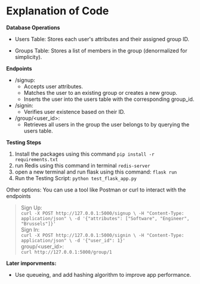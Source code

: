 # Explanation of Code  

**Database Operations**  
- Users Table:  Stores each user's attributes and their assigned group ID.

- Groups Table:  Stores a list of members in the group (denormalized for simplicity).  

**Endpoints**  
- /signup:  
  - Accepts user attributes.  
  - Matches the user to an existing group or creates a new group.  
  - Inserts the user into the users table with the corresponding group_id.  
- /signin:  
  - Verifies user existence based on their ID.  
- /group/<user_id>:  
  - Retrieves all users in the group the user belongs to by querying the users table.  


**Testing Steps**
1. Install the packages using this command `pip install -r requirements.txt` 
2. run Redis using this command in terminal `redis-server`
3. open a new terminal and run flask using this command: `flask run`
4. Run the Testing Script: `python test_flask_app.py`  

Other options: You can use a tool like Postman or curl to interact with the endpoints
  >Sign Up:  
  `curl -X POST http://127.0.0.1:5000/signup \
  -H "Content-Type: application/json" \
  -d '{"attributes": ["Software", "Engineer", "Brussels"]}'`  
  >Sign In:  
  `curl -X POST http://127.0.0.1:5000/signin \
  -H "Content-Type: application/json" \
  -d '{"user_id": 1}'`  
  >group/<user_id>:  
  `curl http://127.0.0.1:5000/group/1`  
  
**Later imporvments:**  
- Use queueing, and add hashing algorithm to improve app performance.
